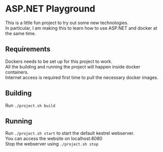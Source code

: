 # ASP.NET Playground
This is a little fun project to try out some new technologies.  
In particular, I am making this to learn how to use ASP.NET and docker at the same time.

## Requirements
Dockers needs to be set up for this project to work.  
All the building and running the project will happen inside docker containers.  
Internet access is required first time to pull the necessary docker images.  

## Building
Run `./project.sh build`  

## Running
Run `./project.sh start` to start the default kestrel webserver.  
You can access the website on localhost:8080  
Stop the webserver using `./project.sh stop`
